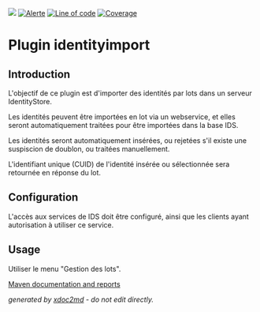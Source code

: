![](https://dev.lutece.paris.fr/jenkins/buildStatus/icon?job=plugin-identityimport-deploy)
[![Alerte](https://dev.lutece.paris.fr/sonar/api/project_badges/measure?project=fr.paris.lutece.plugins%3Aplugin-identityimport&metric=alert_status)](https://dev.lutece.paris.fr/sonar/dashboard?id=fr.paris.lutece.plugins%3Aplugin-identityimport)
[![Line of code](https://dev.lutece.paris.fr/sonar/api/project_badges/measure?project=fr.paris.lutece.plugins%3Aplugin-identityimport&metric=ncloc)](https://dev.lutece.paris.fr/sonar/dashboard?id=fr.paris.lutece.plugins%3Aplugin-identityimport)
[![Coverage](https://dev.lutece.paris.fr/sonar/api/project_badges/measure?project=fr.paris.lutece.plugins%3Aplugin-identityimport&metric=coverage)](https://dev.lutece.paris.fr/sonar/dashboard?id=fr.paris.lutece.plugins%3Aplugin-identityimport)

# Plugin identityimport

## Introduction

L'objectif de ce plugin est d'importer des identités par lots dans un serveur IdentityStore.

Les identités peuvent être importées en lot via un webservice, et elles seront automatiquement traitées pour être importées dans la base IDS.

Les identités seront automatiquement insérées, ou rejetées s'il existe une suspiscion de doublon, ou traitées manuellement.

L'identifiant unique (CUID) de l'identité insérée ou sélectionnée sera retournée en réponse du lot.

## Configuration

L'accès aux services de IDS doit être configuré, ainsi que les clients ayant autorisation à utiliser ce service.

## Usage

Utiliser le menu "Gestion des lots".


[Maven documentation and reports](https://dev.lutece.paris.fr/plugins/plugin-identityimport/)



 *generated by [xdoc2md](https://github.com/lutece-platform/tools-maven-xdoc2md-plugin) - do not edit directly.*